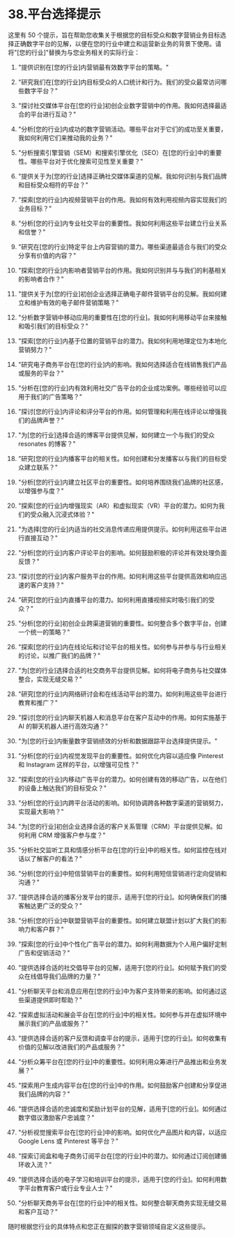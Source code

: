 



# 38.平台选择提示



这里有 50 个提示，旨在帮助您收集关于根据您的目标受众和数字营销业务目标选择正确数字平台的见解，以便在您的行业中建立和运营新业务的背景下使用。请将"[您的行业]"替换为与您业务相关的实际行业：

1.  "提供识别在[您的行业]内营销最有效数字平台的策略。"

1.  "研究我们在[您的行业]内目标受众的人口统计和行为。我们的受众最常访问哪些数字平台？"

1.  "探讨社交媒体平台在[您的行业]初创企业数字营销中的作用。我如何选择最适合的平台进行互动？"

1.  "分析[您的行业]内成功的数字营销活动。哪些平台对于它们的成功至关重要，我如何利用它们来推动我的业务？"

1.  "分析搜索引擎营销（SEM）和搜索引擎优化（SEO）在[您的行业]中的重要性。哪些平台对于优化搜索可见性至关重要？"

1.  "提供关于为[您的行业]选择正确社交媒体渠道的见解。我如何识别与我们品牌和目标受众相符的平台？"

1.  "探索[您的行业]内视频营销平台的作用。我如何有效利用视频内容实现我们的业务目标？"

1.  "分析[您的行业]内专业社交平台的重要性。我如何利用这些平台建立行业关系和信誉？"

1.  "研究在[您的行业]特定平台上内容营销的潜力。哪些渠道最适合与我们的受众分享有价值的内容？"

1.  "探索[您的行业]内影响者营销平台的作用。我如何识别并与与我们的利基相关的影响者合作？"

1.  "提供关于为[您的行业]初创企业选择正确电子邮件营销平台的见解。我如何建立和维护有效的电子邮件营销策略？"

1.  "分析数字营销中移动应用的重要性在[您的行业]。我如何利用移动平台来接触和吸引我们的目标受众？"

1.  "探索[您的行业]内基于位置的营销平台的潜力。我如何利用地理定位为本地化营销努力？"

1.  "研究电子商务平台在[您的行业]内的影响。我如何选择适合在线销售我们产品或服务的平台？"

1.  "分析在[您的行业]内有效利用社交广告平台的企业成功案例。哪些经验可以应用于我们的广告策略？"

1.  "探讨[您的行业]内评论和评分平台的作用。如何管理和利用在线评论以增强我们的品牌声誉？"

1.  "为[您的行业]选择合适的博客平台提供见解，如何建立一个与我们的受众 resonates 的博客？"

1.  "研究[您的行业]内播客平台的相关性。如何创建和分发播客以与我们的目标受众建立联系？"

1.  "分析[您的行业]内建立社区平台的重要性。如何培养围绕我们品牌的社区感，以增强参与度？"

1.  "探索[您的行业]内增强现实（AR）和虚拟现实（VR）平台的潜力。如何为我们的受众融入沉浸式体验？"

1.  "为选择[您的行业]内适当的社交消息传递应用提供提示。如何利用这些平台进行直接互动？"

1.  "分析[您的行业]内客户评论平台的影响。如何鼓励积极的评论并有效处理负面反馈？"

1.  "探讨[您的行业]内客户服务平台的作用。如何利用这些平台提供高效和响应迅速的客户支持？"

1.  "研究[您的行业]内直播平台的潜力。如何利用直播视频实时吸引我们的受众？"

1.  "分析[您的行业]初创企业跨渠道营销的重要性。如何整合多个数字平台，创建一个统一的策略？"

1.  "探索[您的行业]内在线论坛和讨论平台的相关性。如何参与并参与与行业相关的讨论，以推广我们的品牌？"

1.  "为[您的行业]选择合适的社交商务平台提供见解。如何将电子商务与社交媒体整合，实现无缝交易？"

1.  "研究[您的行业]内网络研讨会和在线活动平台的潜力。如何利用这些平台进行教育和推广？"

1.  "探讨[您的行业]内聊天机器人和消息平台在客户互动中的作用。如何实施基于 AI 的聊天机器人进行高效沟通？"

1.  "为[您的行业]内衡量数字营销绩效的分析和数据跟踪平台选择提供提示。"

1.  "分析[您的行业]内视觉发现平台的重要性。如何优化内容以适应像 Pinterest 和 Instagram 这样的平台，以增强可见性？"

1.  "探索[您的行业]内移动广告平台的潜力。如何创建有效的移动广告，以在他们的设备上触达我们的目标受众？"

1.  "分析[您的行业]内跨平台活动的影响。如何协调跨各种数字渠道的营销努力，实现最大影响？"

1.  "为[您的行业]初创企业选择合适的客户关系管理（CRM）平台提供见解。如何利用 CRM 增强客户参与度？"

1.  "分析社交监听工具和情感分析平台在[您的行业]中的相关性。如何监控在线对话以了解客户的看法？"

1.  "分析[您的行业]中短信营销平台的重要性。如何利用短信营销进行定向促销和沟通？"

1.  "提供选择合适的播客分发平台的提示，适用于[您的行业]。如何确保我们的播客触达更广泛的受众？"

1.  "分析[您的行业]中联盟营销平台的重要性。如何建立联盟计划以扩大我们的影响力和客户群？"

1.  "探索[您的行业]中个性化广告平台的潜力。如何利用数据为个人用户偏好定制广告和促销活动？"

1.  "提供选择合适的社交倡导平台的见解，适用于[您的行业]。如何赋予我们的受众在线倡导我们品牌的力量？"

1.  "分析聊天平台和消息应用在[您的行业]中为客户支持带来的影响。如何通过这些渠道提供即时帮助？"

1.  "探索虚拟活动和展会平台在[您的行业]中的相关性。如何参与并在虚拟环境中展示我们的产品或服务？"

1.  "提供选择合适的客户反馈和调查平台的提示，适用于[您的行业]。如何收集有价值的见解以改进我们的产品或服务？"

1.  "分析众筹平台在[您的行业]中的重要性。如何利用众筹进行产品推出和业务发展？"

1.  "探索用户生成内容平台在[您的行业]中的作用。如何鼓励客户创建和分享促进我们品牌的内容？"

1.  "提供选择合适的忠诚度和奖励计划平台的见解，适用于[您的行业]。如何通过数字倡议激励客户忠诚度？"

1.  "分析视觉搜索平台在[您的行业]中的影响。如何优化产品图片和内容，以适应 Google Lens 或 Pinterest 等平台？"

1.  "探索订阅盒和电子商务订阅平台在[您的行业]中的潜力。如何通过订阅创建循环收入流？"

1.  "提供选择合适的电子学习和培训平台的提示，适用于[您的行业]。如何利用数字平台教育客户或行业专业人士？"

1.  "分析聊天商务平台在[您的行业]中的相关性。如何整合聊天商务实现无缝交易和客户互动？"

随时根据您行业的具体特点和您正在掘探的数字营销领域自定义这些提示。
